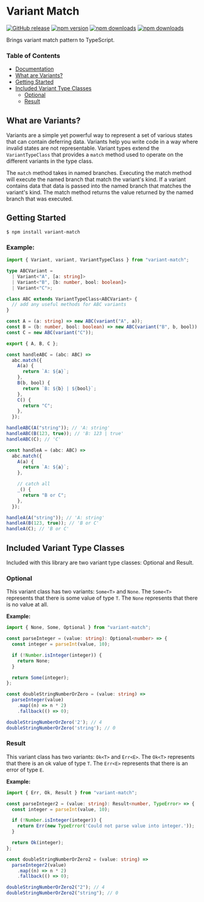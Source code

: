# Variant Match

[![GitHub release](https://img.shields.io/github/release/Mike96angelo/variant-match.svg?maxAge=21600)](https://github.com/Mike96Angelo/variant-match)
[![npm version](https://img.shields.io/npm/v/variant-match.svg?maxAge=21600)](https://www.npmjs.com/package/variant-match)
[![npm downloads](https://img.shields.io/npm/dm/variant-match.svg?maxAge=604800)](https://www.npmjs.com/package/variant-match)
[![npm downloads](https://img.shields.io/npm/dt/variant-match.svg?maxAge=604800)](https://www.npmjs.com/package/variant-match)

Brings variant match pattern to TypeScript.

### Table of Contents

- [Documentation](/docs/variant.md)
- [What are Variants?](#what-are-variants)
- [Getting Started](#getting-started)
- [Included Variant Type Classes](#included-variant-type-classes)
  - [Optional](#optional)
  - [Result](#result)

## What are Variants?

Variants are a simple yet powerful way to represent a set of various states that can contain deferring data. Variants help you write code in a way where invalid states are not representable. Variant types extend the `VariantTypeClass` that provides a `match` method used to operate on the different variants in the type class.

The `match` method takes in named branches. Executing the match method will execute the named branch that match the variant's kind. If a variant contains data that data is passed into the named branch that matches the variant's kind. The match method returns the value returned by the named branch that was executed.

## Getting Started

```
$ npm install variant-match
```

### Example:

```ts
import { Variant, variant, VariantTypeClass } from "variant-match";

type ABCVariant =
  | Variant<"A", [a: string]>
  | Variant<"B", [b: number, bool: boolean]>
  | Variant<"C">;

class ABC extends VariantTypeClass<ABCVariant> {
  // add any useful methods for ABC variants
}

const A = (a: string) => new ABC(variant("A", a));
const B = (b: number, bool: boolean) => new ABC(variant("B", b, bool));
const C = new ABC(variant("C"));

export { A, B, C };

const handleABC = (abc: ABC) =>
  abc.match({
    A(a) {
      return `A: ${a}`;
    },
    B(b, bool) {
      return `B: ${b} | ${bool}`;
    },
    C() {
      return "C";
    },
  });

handleABC(A("string")); // 'A: string'
handleABC(B(123, true)); // 'B: 123 | true'
handleABC(C); // 'C'

const handleA = (abc: ABC) =>
  abc.match({
    A(a) {
      return `A: ${a}`;
    },

    // catch all
    _() {
      return "B or C";
    },
  });

handleA(A("string")); // 'A: string'
handleA(B(123, true)); // 'B or C'
handleA(C); // 'B or C'

```

## Included Variant Type Classes
Included with this library are two variant type classes: Optional and Result.

### Optional
This variant class has two variants: `Some<T>` and `None`. The `Some<T>` represents that there is some value of type `T`. The `None` represents that there is no value at all.

**Example:**
```ts
import { None, Some, Optional } from "variant-match";

const parseInteger = (value: string): Optional<number> => {
  const integer = parseInt(value, 10);

  if (!Number.isInteger(integer)) {
    return None;
  }

  return Some(integer);
};

const doubleStringNumberOrZero = (value: string) => 
  parseInteger(value)
    .map((n) => n * 2)
    .fallback(() => 0);

doubleStringNumberOrZero('2'); // 4
doubleStringNumberOrZero('string'); // 0
```

### Result
This variant class has two variants: `Ok<T>` and `Err<E>`. The `Ok<T>` represents that there is an ok value of type `T`. The `Err<E>` represents that there is an error of type `E`.

**Example:**
```ts
import { Err, Ok, Result } from "variant-match";

const parseInteger2 = (value: string): Result<number, TypeError> => {
  const integer = parseInt(value, 10);

  if (!Number.isInteger(integer)) {
    return Err(new TypeError('Could not parse value into integer.'));
  }

  return Ok(integer);
};

const doubleStringNumberOrZero2 = (value: string) =>
  parseInteger2(value)
    .map((n) => n * 2)
    .fallback(() => 0);

doubleStringNumberOrZero2("2"); // 4
doubleStringNumberOrZero2("string"); // 0
```
